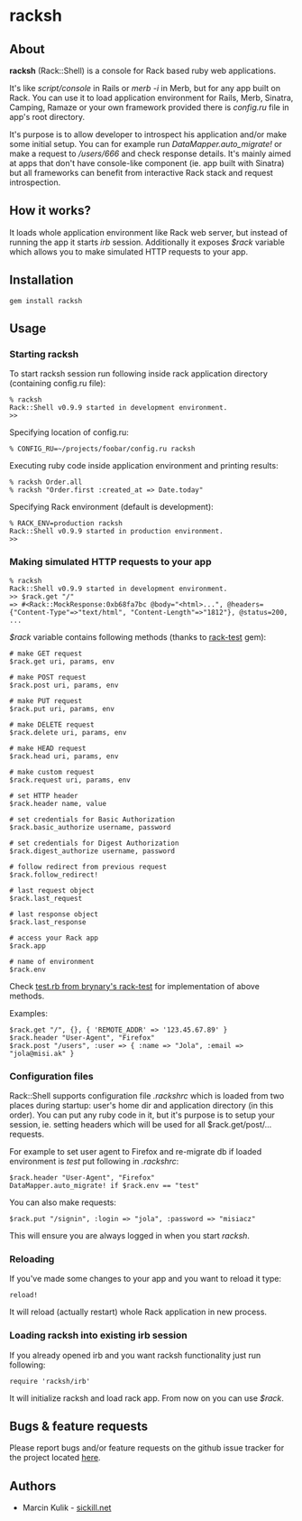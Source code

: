 # racksh

## About

**racksh** (Rack::Shell) is a console for Rack based ruby web applications.

It's like _script/console_ in Rails or _merb -i_ in Merb, but for any app built on Rack. You can use it to load application
environment for Rails, Merb, Sinatra, Camping, Ramaze or your own framework provided there is _config.ru_ file in app's root
directory.

It's purpose is to allow developer to introspect his application and/or make some initial setup. You can for example run
_DataMapper.auto_migrate!_ or make a request to _/users/666_ and check response details. It's mainly aimed at apps that don't
have console-like component (ie. app built with Sinatra) but all frameworks can benefit from interactive Rack stack and request
introspection.

## How it works?

It loads whole application environment like Rack web server, but instead of running the app it starts _irb_ session.
Additionally it exposes _$rack_ variable which allows you to make simulated HTTP requests to your app.

## Installation

    gem install racksh

## Usage

### Starting racksh

To start racksh session run following inside rack application directory (containing config.ru file):

    % racksh
    Rack::Shell v0.9.9 started in development environment.
    >>

Specifying location of config.ru:

    % CONFIG_RU=~/projects/foobar/config.ru racksh

Executing ruby code inside application environment and printing results:

    % racksh Order.all
    % racksh "Order.first :created_at => Date.today"

Specifying Rack environment (default is development):

    % RACK_ENV=production racksh
    Rack::Shell v0.9.9 started in production environment.
    >>

### Making simulated HTTP requests to your app

    % racksh
    Rack::Shell v0.9.9 started in development environment.
    >> $rack.get "/"
    => #<Rack::MockResponse:0xb68fa7bc @body="<html>...", @headers={"Content-Type"=>"text/html", "Content-Length"=>"1812"}, @status=200, ...

_$rack_ variable contains following methods (thanks to [rack-test](http://github.com/brynary/rack-test) gem):

    # make GET request
    $rack.get uri, params, env

    # make POST request
    $rack.post uri, params, env

    # make PUT request
    $rack.put uri, params, env

    # make DELETE request
    $rack.delete uri, params, env

    # make HEAD request
    $rack.head uri, params, env

    # make custom request
    $rack.request uri, params, env

    # set HTTP header
    $rack.header name, value

    # set credentials for Basic Authorization
    $rack.basic_authorize username, password

    # set credentials for Digest Authorization
    $rack.digest_authorize username, password

    # follow redirect from previous request
    $rack.follow_redirect!

    # last request object
    $rack.last_request

    # last response object
    $rack.last_response

    # access your Rack app
    $rack.app

    # name of environment
    $rack.env

Check [test.rb from brynary's rack-test](http://github.com/brynary/rack-test/blob/master/lib/rack/test.rb) for implementation of
above methods.

Examples:

    $rack.get "/", {}, { 'REMOTE_ADDR' => '123.45.67.89' }
    $rack.header "User-Agent", "Firefox"
    $rack.post "/users", :user => { :name => "Jola", :email => "jola@misi.ak" }

### Configuration files

Rack::Shell supports configuration file _.rackshrc_ which is loaded from two places during startup: user's home dir and
application directory (in this order). You can put any ruby code in it, but it's purpose is to setup your session, ie. setting
headers which will be used for all $rack.get/post/... requests.

For example to set user agent to Firefox and re-migrate db if loaded environment is _test_ put following in _.rackshrc_:

    $rack.header "User-Agent", "Firefox"
    DataMapper.auto_migrate! if $rack.env == "test"

You can also make requests:

    $rack.put "/signin", :login => "jola", :password => "misiacz"

This will ensure you are always logged in when you start _racksh_.

### Reloading

If you've made some changes to your app and you want to reload it type:

    reload!

It will reload (actually restart) whole Rack application in new process.

### Loading racksh into existing irb session

If you already opened irb and you want racksh functionality just run following:

    require 'racksh/irb'

It will initialize racksh and load rack app. From now on you can use _$rack_.

## Bugs & feature requests

Please report bugs and/or feature requests on the github issue tracker for the project located [here](http://github.com/sickill/racksh/issues).

## Authors

 * Marcin Kulik - [sickill.net](http://sickill.net/)

